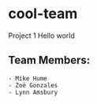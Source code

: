 # cool-team
Project 1
Hello world

## Team Members:
    - Mike Hume
    - Zoë Gonzales
    - Lynn Amsbury

